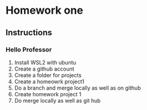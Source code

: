 # Homework one
## Instructions
### Hello Professor
1. Install WSL2 with ubuntu
2. Create a github account
3. Create a folder for projects
4. Create a homeowrk project1
5. Do a branch and merge locally as well as on github
6. Create homework project 1
7. Do merge locally as well as git hub
